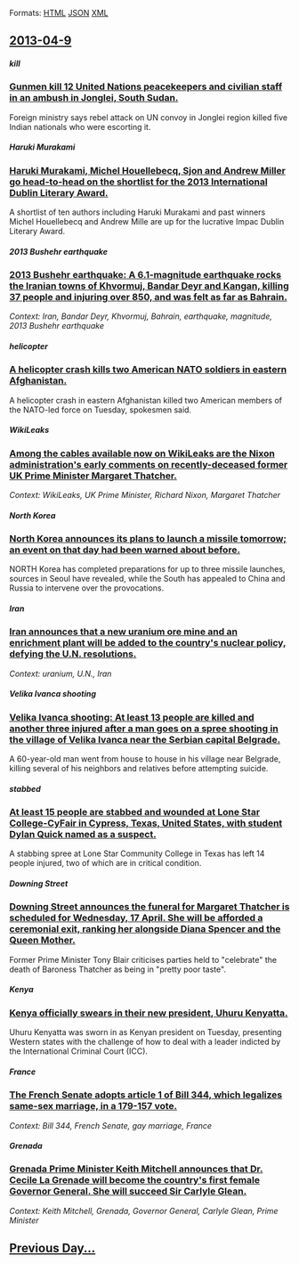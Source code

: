 
Formats: [HTML](2013/04/9/index.html)  [JSON](2013/04/9/index.json)  [XML](2013/04/9/index.xml)  

## [2013-04-9](/news/2013/04/9/index.md)

##### kill
### [Gunmen kill 12 United Nations peacekeepers and civilian staff in an ambush in Jonglei, South Sudan. ](/news/2013/04/9/gunmen-kill-12-united-nations-peacekeepers-and-civilian-staff-in-an-ambush-in-jonglei-south-sudan.md)
Foreign ministry says rebel attack on UN convoy in Jonglei region killed five Indian nationals who were escorting it.

##### Haruki Murakami
### [Haruki Murakami, Michel Houellebecq, Sjon and Andrew Miller go head-to-head on the shortlist for the 2013 International Dublin Literary Award. ](/news/2013/04/9/haruki-murakami-michel-houellebecq-sja3n-and-andrew-miller-go-head-to-head-on-the-shortlist-for-the-2013-international-dublin-literary-awa.md)
A shortlist of ten authors including Haruki Murakami and past winners Michel Houellebecq and Andrew Mille are up for the lucrative Impac Dublin Literary Award.

##### 2013 Bushehr earthquake
### [2013 Bushehr earthquake: A 6.1-magnitude earthquake rocks the Iranian towns of Khvormuj, Bandar Deyr and Kangan, killing 37 people and injuring over 850, and was felt as far as Bahrain. ](/news/2013/04/9/2013-bushehr-earthquake-a-6-1amagnitude-earthquake-rocks-the-iranian-towns-of-khvormuj-bandar-deyr-and-kangan-killing-37-people-and-inj.md)
_Context: Iran, Bandar Deyr, Khvormuj, Bahrain, earthquake, magnitude, 2013 Bushehr earthquake_

##### helicopter
### [A helicopter crash kills two American NATO soldiers in eastern Afghanistan. ](/news/2013/04/9/a-helicopter-crash-kills-two-american-nato-soldiers-in-eastern-afghanistan.md)
A helicopter crash in eastern Afghanistan killed two American members of the NATO-led force on Tuesday, spokesmen said.

##### WikiLeaks
### [Among the cables available now on WikiLeaks are the Nixon administration's early comments on recently-deceased former UK Prime Minister Margaret Thatcher. ](/news/2013/04/9/among-the-cables-available-now-on-wikileaks-are-the-nixon-administration-s-early-comments-on-recently-deceased-former-uk-prime-minister-marg.md)
_Context: WikiLeaks, UK Prime Minister, Richard Nixon, Margaret Thatcher_

##### North Korea
### [North Korea announces its plans to launch a missile tomorrow; an event on that day had been warned about before. ](/news/2013/04/9/north-korea-announces-its-plans-to-launch-a-missile-tomorrow-an-event-on-that-day-had-been-warned-about-before.md)
NORTH Korea has completed preparations for up to three missile launches, sources in Seoul have revealed, while the South has appealed to China and Russia to intervene over the provocations.

##### Iran
### [Iran announces that a new uranium ore mine and an enrichment plant will be added to the country's nuclear policy, defying the U.N. resolutions. ](/news/2013/04/9/iran-announces-that-a-new-uranium-ore-mine-and-an-enrichment-plant-will-be-added-to-the-country-s-nuclear-policy-defying-the-u-n-resolutio.md)
_Context: uranium, U.N., Iran_

##### Velika Ivanca shooting
### [Velika Ivanca shooting: At least 13 people are killed and another three injured after a man goes on a spree shooting in the village of Velika Ivanca near the Serbian capital Belgrade. ](/news/2013/04/9/velika-ivanaa-shooting-at-least-13-people-are-killed-and-another-three-injured-after-a-man-goes-on-a-spree-shooting-in-the-village-of-veli.md)
A 60-year-old man went from house to house in his village near Belgrade, killing several of his neighbors and relatives before attempting suicide.

##### stabbed
### [At least 15 people are stabbed and wounded at Lone Star College-CyFair in Cypress, Texas, United States, with student Dylan Quick named as a suspect. ](/news/2013/04/9/at-least-15-people-are-stabbed-and-wounded-at-lone-star-collegeacyfair-in-cypress-texas-united-states-with-student-dylan-quick-named-as.md)
A stabbing spree at Lone Star Community College in Texas has left 14 people injured, two of which are in critical condition.

##### Downing Street
### [Downing Street announces the funeral for Margaret Thatcher is scheduled for Wednesday, 17 April. She will be afforded a ceremonial exit, ranking her alongside Diana Spencer and the Queen Mother. ](/news/2013/04/9/downing-street-announces-the-funeral-for-margaret-thatcher-is-scheduled-for-wednesday-17-april-she-will-be-afforded-a-ceremonial-exit-ran.md)
Former Prime Minister Tony Blair criticises parties held to &quot;celebrate&quot; the death of Baroness Thatcher as being in &quot;pretty poor taste&quot;.

##### Kenya
### [Kenya officially swears in their new president, Uhuru Kenyatta. ](/news/2013/04/9/kenya-officially-swears-in-their-new-president-uhuru-kenyatta.md)
Uhuru Kenyatta was sworn in as Kenyan president on Tuesday, presenting Western states with the challenge of how to deal with a leader indicted by the International Criminal Court (ICC).

##### France
### [The French Senate adopts article 1 of Bill 344, which legalizes same-sex marriage, in a 179-157 vote. ](/news/2013/04/9/the-french-senate-adopts-article-1-of-bill-344-which-legalizes-same-sex-marriage-in-a-179a157-vote.md)
_Context: Bill 344, French Senate, gay marriage, France_

##### Grenada
### [Grenada Prime Minister Keith Mitchell announces that Dr. Cecile La Grenade will become the country's first female Governor General. She will succeed Sir Carlyle Glean. ](/news/2013/04/9/grenada-prime-minister-keith-mitchell-announces-that-dr-cecile-la-grenade-will-become-the-country-s-first-female-governor-general-she-will.md)
_Context: Keith Mitchell, Grenada, Governor General, Carlyle Glean, Prime Minister_

## [Previous Day...](/news/2013/04/8/index.md)

